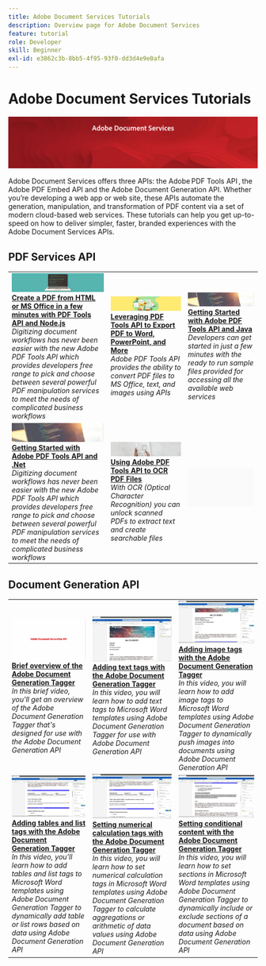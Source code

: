 ```yaml
---
title: Adobe Document Services Tutorials
description: Overview page for Adobe Document Services
feature: tutorial
role: Developer
skill: Beginner
exl-id: e3862c3b-8bb5-4f95-93f0-dd3d4e9e0afa
---
```

# Adobe Document Services Tutorials

![Document Services Banner](assets/DS_Hero.jpg)

Adobe Document Services offers three APIs: the Adobe PDF Tools API , the Adobe PDF Embed API and the Adobe Document Generation API. Whether you’re developing a web app or web site, these APIs automate the generation, manipulation, and transformation of PDF content via a set of modern cloud-based web services. These tutorials can help you get up-to-speed on how to deliver simpler, faster, branded experiences with the Adobe Document Services APIs.

## PDF Services API

<table style="table-layout:fixed">
<tr>
 <td>
   <a href="pdfservices/createpdffromhtml.md">
      <img alt="Create a PDF from HTML or MS Office in a few minutes with PDF Tools API and Node.js" src="assets/createpdffromhtml_hero.jpg" />
   </a>
    <div>
   <a href="pdfservices/createpdffromhtml.md"><strong>Create a PDF from HTML or MS Office in a few minutes with PDF Tools API and Node.js</strong></a>
    </div>
    <em>Digitizing document workflows has never been easier with the new Adobe PDF Tools API which provides developers free range to pick and choose between several powerful PDF manipulation services to meet the needs of complicated business workflows</em>
    <br>
  </td>
  <td>
   <a href="pdfservices/exportpdf.md">
      <img alt="Leveraging PDF Tools API to Export PDF to Word, PowerPoint, and More" src="assets/ExportPDF_hero.jpg" />
   </a>
    <div>
   <a href="pdfservices/exportpdf.md"><strong>Leveraging PDF Tools API to Export PDF to Word, PowerPoint, and More</strong></a>
    </div>
    <em>Adobe PDF Tools API provides the ability to convert PDF files to MS Office, text, and images using APIs</em>
    <br>
  </td>
  <td>
   <a href="pdfservices/gettingstartedjava.md">
      <img alt="Getting Started with Adobe PDF Tools API and Java" src="assets/GettingStartedJava_hero.jpg" />
   </a>
    <div>
   <a href="pdfservices/gettingstartedjava.md"><strong>Getting Started with Adobe PDF Tools API and Java</strong></a>
    </div>
    <em>Developers can get started in just a few minutes with the ready to run sample files provided for accessing all the available web services</em>
    <br>
  </td>
</tr>
<tr>
 <td>
   <a href="pdfservices/gettingstartednet.md">
      <img alt="Getting Started with Adobe PDF Tools API and .Net" src="assets/GettingStartedJava_hero.jpg" />
   </a>
    <div>
   <a href="pdfservices/gettingstartednet.md"><strong>Getting Started with Adobe PDF Tools API and .Net</strong></a>
    </div>
    <em>Digitizing document workflows has never been easier with the new Adobe PDF Tools API which provides developers free range to pick and choose between several powerful PDF manipulation services to meet the needs of complicated business workflows</em>
    <br>
  </td>
  <td>
   <a href="pdfservices/ocr.md">
      <img alt="Using Adobe PDF Tools API to OCR PDF Files" src="assets/OCR_hero.jpg" />
   </a>
    <div>
   <a href="ocr.md"><strong>Using Adobe PDF Tools API to OCR PDF Files</strong></a>
    </div>
    <em>With OCR (Optical Character Recognition) you can unlock scanned PDFs to extract text and create searchable files</em>
    <br>
  </td>
  <td>
    <img alt="Spacer" src="assets/GrayBanner_Placeholder.png" />
    <div>
    <br>
  </td>
</tr>
</table>

## Document Generation API

<table style="table-layout:fixed">
<tr>
 <td>
   <a href="docgen/taggeroverview.md">
      <img alt="Brief overview of the Adobe Document Generation Tagger" src="assets/Taggeroverview.jpg" />
   </a>
    <div>
   <a href="docgen/taggeroverview.md"><strong>Brief overview of the Adobe Document Generation Tagger</strong></a>
    </div>
    <em>In this brief video, you'll get an overview of the Adobe Document Generation Tagger that's designed for use with the Adobe Document Generation API</em>
    <br>
  </td>
  <td>
   <a href="docgen/taggeraddtexttags.md">
      <img alt="Adding text tags with the Adobe Document Generation Tagger" src="assets/Taggertexttags.jpg" />
   </a>
    <div>
   <a href="docgen/taggeraddtexttags.md"><strong>Adding text tags with the Adobe Document Generation Tagger</strong></a>
    </div>
    <em>In this video, you will learn how to add text tags to Microsoft Word templates using Adobe Document Generation Tagger for use with Adobe Document Generation API</em>
    <br>
  </td>
  <td>
   <a href="docgen/taggeraddimagetags.md">
      <img alt="Adding image tags with the Adobe Document Generation Tagger" src="assets/Taggerimagetags.jpg" />
   </a>
    <div>
   <a href="docgen/taggeraddimagetags.md"><strong>Adding image tags with the Adobe Document Generation Tagger</strong></a>
    </div>
    <em>In this video, you will learn how to add image tags to Microsoft Word templates using Adobe Document Generation Tagger to dynamically push images into documents using Adobe Document Generation API</em>
    <br>
  </td>
</tr>
<tr>
 <td>
   <a href="docgen/taggertables.md">
      <img alt="Adding tables and list tags with the Adobe Document Generation Tagger" src="assets/Taggertables.jpg" />
   </a>
    <div>
   <a href="docgen/taggertables.md"><strong>Adding tables and list tags with the Adobe Document Generation Tagger</strong></a>
    </div>
    <em>In this video, you'll learn how to add tables and list tags to Microsoft Word templates using Adobe Document Generation Tagger to dynamically add table or list rows based on data using Adobe Document Generation API</em>
    <br>
  </td>
  <td>
   <a href="docgen/taggercalculations.md">
      <img alt="Setting numerical calculation tags with the Adobe Document Generation Tagger" src="assets/Taggercalculations.jpg" />
   </a>
    <div>
   <a href="docgen/taggercalculations.md"><strong>Setting numerical calculation tags with the Adobe Document Generation Tagger</strong></a>
    </div>
    <em>In this video, you will learn how to set numerical calculation tags in Microsoft Word templates using Adobe Document Generation Tagger to calculate aggregations or arithmetic of data values using Adobe Document Generation API</em>
    <br>
  </td>
  <td>
   <a href="docgen/taggerconditional.md">
      <img alt="Setting conditional content with the Adobe Document Generation Tagger" src="assets/Taggerconditional.jpg" />
   </a>
    <div>
   <a href="docgentaggerconditional.md"><strong>Setting conditional content with the Adobe Document Generation Tagger</strong></a>
    </div>
    <em>In this video, you will learn how to set sections in Microsoft Word templates using Adobe Document Generation Tagger to dynamically include or exclude sections of a document based on data using Adobe Document Generation API</em>
    <br>
  </td>
</tr>
</table>
